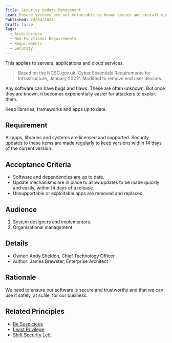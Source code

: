 ```yaml
---
Title: Security Update Management
Lead: Ensure systems are not vulnerable to known issues and install updates when fixes are available.
Published: 24/04/2023
Draft: false
Tags:
  - Architecture
  - Non-Functional Requirements
  - Requirements
  - Security
---
```

This applies to servers, applications and cloud services.

> Based on the NCSC.gov.uk 'Cyber Essentials Requirements for Infrastructure, January 2022'. Modified to remove end user devices.

Any software can have bugs and flaws. These are often unknown. But once they are known, it becomes exponentially easier for attackers to exploit them.

Keep libraries, frameworks and apps up to date.

## Requirement

All apps, libraries and systems are licensed and supported. Security updates to these items are made regularly to keep versions within 14 days of the current version.

## Acceptance Criteria

* Software and dependencies are up to date.
* Update mechanisms are in place to allow updates to be made quickly and easily, within 14 days of a release.
* Unsupportable or exploitable apps are removed and replaced.

## Audience

  1. System designers and implementors.
  2. Organisational management

## Details

* Owner: Andy Sheldon, Chief Technology Officer
* Author: James Brewster, Enterprise Architect

## Rationale

We need to ensure our software is secure and trustworthy and that we can use it safely, at scale, for our business.

## Related Principles

* [Be Suspicious](xref:be-suspicious)
* [Least Privilege](xref:least-privilege)
* [Shift Security Left](xref:shift-security-left)

